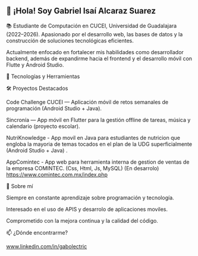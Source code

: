 ## 👋 ¡Hola! Soy Gabriel Isaí Alcaraz Suarez

📚 Estudiante de Computación en CUCEI, Universidad de Guadalajara (2022–2026). Apasionado por el desarrollo web, las bases de datos y la construcción de soluciones tecnológicas eficientes.

Actualmente enfocado en fortalecer mis habilidades como desarrollador backend, además de expandirme hacia el frontend y el desarrollo móvil con Flutte y Android Studio.

🚀 Tecnologías y Herramientas

🛠️ Proyectos Destacados 

Code Challenge CUCEI — Aplicación móvil de retos semanales de programación (Android Studio + Java).

Sincronía — App móvil en Flutter para la gestión offline de tareas, música y calendario (proyecto escolar).

NutriKnowledge - App movil en Java para estudiantes de nutricion que engloba la mayoria de temas tocados en el plan de la UDG superficialmente (Android Studio + Java) .

AppComintec - App web para herramienta interna de gestion de ventas de la empresa COMINTEC. (Css, Html, Js, MySQL) (En desarrolo) https://www.comintec.com.mx/index.php

📖 Sobre mí

Siempre en constante aprendizaje sobre programación y tecnología.

Interesado en el uso de APIS y desarrolo de aplicaciones moviles.

Comprometido con la mejora continua y la calidad del código.

📫 ¿Dónde encontrarme?

www.linkedin.com/in/gabolectric
